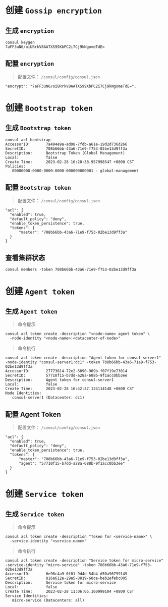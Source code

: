 # 创建 `Gossip encryption`

## 生成 `encryption`

```shell
consul keygen
7aFF3uN6/oiURrkV8AATXS99XbPC2i7Cj9kNgomeTdE=
```

## 配置 `encryption`

> 配置文件： `/consul/config/consul.json`

```shell
"encrypt": "7aFF3uN6/oiURrkV8AATXS99XbPC2i7Cj9kNgomeTdE=",
```

# 创建 `Bootstrap token`

## 生成 `Bootstrap token`

```shell
consul acl bootstrap
AccessorID:       7a494e9a-ad08-7fdb-a61e-19d2d736d266
SecretID:         708b66bb-43a6-71e9-f753-02be13d9ff3a
Description:      Bootstrap Token (Global Management)
Local:            false
Create Time:      2023-02-28 16:20:38.957998547 +0800 CST
Policies:
   00000000-0000-0000-0000-000000000001 - global-management
```

## 配置 `Bootstrap token`

> 配置文件： `/consul/config/consul.json`

```shell
"acl": {
  "enabled": true,
  "default_policy": "deny",
  "enable_token_persistence": true,
  "tokens": {
      "master": "708b66bb-43a6-71e9-f753-02be13d9ff3a"
  }
}
```

## 查看集群状态

```shell
consul members -token 708b66bb-43a6-71e9-f753-02be13d9ff3a
```

# 创建 `Agent token`

## 生成 `Agent token`

> 命令提示

```shell
consul acl token create -description "<node-name> agent token" \
  -node-identity "<node-name>:<datacenter-of-node>"
```

> 命令执行

```shell
consul acl token create -description "Agent token for consul-server1" -node-identity "consul-server1:dc1" -token 708b66bb-43a6-71e9-f753-02be13d9ff3a
AccessorID:       27773814-72e2-6090-969b-f07f19e73014
SecretID:         57710f15-b7dd-a28a-688b-9f1acc0bb3ee
Description:      Agent token for consul-server1
Local:            false
Create Time:      2023-02-28 16:42:37.124114148 +0800 CST
Node Identities:
   consul-server1 (Datacenter: dc1)
```

## 配置 Agent Token

> 配置文件： `/consul/config/consul.json`

```shell
"acl": {
  "enabled": true,
  "default_policy": "deny",
  "enable_token_persistence": true,
  "tokens": {
      "master": "708b66bb-43a6-71e9-f753-02be13d9ff3a",
      "agent": "57710f15-b7dd-a28a-688b-9f1acc0bb3ee"
  }
}
```

# 创建 `Service token`

## 生成 `Service token`

> 命令提示

```shell
consul acl token create -description "Token for <service-name>" \
  -service-identity "<service-name>"
```

> 命令执行

```shell
consul acl token create -description "Service token for micro-service" -service-identity "micro-service" -token 708b66bb-43a6-71e9-f753-02be13d9ff3a
AccessorID:       6e96c4a9-0f01-9d4d-54b4-d50a96799149
SecretID:         816a612e-29a5-8819-68ce-beb2efebc005
Description:      Service token for micro-service
Local:            false
Create Time:      2023-02-28 11:06:05.160999104 +0800 CST
Service Identities:
   micro-service (Datacenters: all)
```